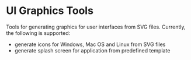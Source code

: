 # UI Graphics Tools

Tools for generating graphics for user interfaces from SVG files. Currently, the following is supported:

* generate icons for Windows, Mac OS and Linux from SVG files
* generate splash screen for application from predefined template
